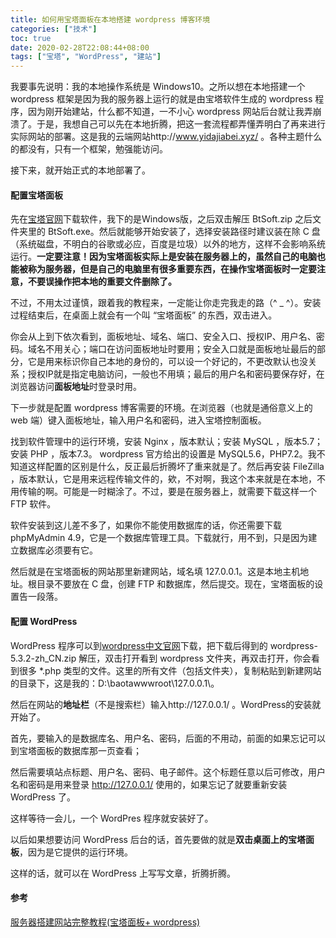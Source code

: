 ```yaml
---
title: 如何用宝塔面板在本地搭建 wordpress 博客环境
categories: ["技术"]
toc: true
date: 2020-02-28T22:08:44+08:00
tags: ["宝塔", "WordPress", "建站"]
---
```


我要事先说明：我的本地操作系统是 Windows10。之所以想在本地搭建一个 wordpress 框架是因为我的服务器上运行的就是由宝塔软件生成的 wordpress 程序，因为刚开始建站，什么都不知道，一不小心 wordpress 网站后台就让我弄崩溃了。于是，我想自己可以先在本地折腾，把这一套流程都弄懂弄明白了再来进行实际网站的部署。这是我的云端网站http://www.yidajiabei.xyz/ 。各种主题什么的都没有，只有一个框架，勉强能访问。

接下来，就开始正式的本地部署了。

#### 配置宝塔面板

先在[宝塔官网](https://www.bt.cn/)下载软件，我下的是Windows版，之后双击解压 BtSoft.zip 之后文件夹里的 BtSoft.exe。然后就能够开始安装了，选择安装路径时建议装在除 C 盘（系统磁盘，不明白的谷歌或必应，百度是垃圾）以外的地方，这样不会影响系统运行。**一定要注意！因为宝塔面板实际上是安装在服务器上的，虽然自己的电脑也能被称为服务器，但是自己的电脑里有很多重要东西，在操作宝塔面板时一定要注意，不要误操作把本地的重要文件删除了。**

不过，不用太过谨慎，跟着我的教程来，一定能让你走完我走的路（^ _ ^）。安装过程结束后，在桌面上就会有一个叫 “宝塔面板” 的东西，双击进入。

你会从上到下依次看到，面板地址、域名、端口、安全入口、授权IP、用户名、密码。域名不用关心；端口在访问面板地址时要用；安全入口就是面板地址最后的部分，它是用来标识你自己本地的身份的，可以设一个好记的，不更改默认也没关系；授权IP就是指定电脑访问，一般也不用填；最后的用户名和密码要保存好，在浏览器访问**面板地址**时登录时用。

下一步就是配置 wordpress 博客需要的环境。在浏览器（也就是通俗意义上的 web 端）键入面板地址，输入用户名和密码，进入宝塔控制面板。

找到软件管理中的运行环境，安装 Nginx ，版本默认；安装 MySQL ，版本5.7；安装 PHP ，版本7.3。 wordpress 官方给出的设置是 MySQL5.6，PHP7.2。我不知道这样配置的区别是什么，反正最后折腾坏了重来就是了。然后再安装 FileZilla ，版本默认，它是用来远程传输文件的，欸，不对啊，我这个本来就是在本地，不用传输的啊。可能是一时糊涂了。不过，要是在服务器上，就需要下载这样一个 FTP 软件。

软件安装到这儿差不多了，如果你不能使用数据库的话，你还需要下载 phpMyAdmin 4.9，它是一个数据库管理工具。下载就行，用不到，只是因为建立数据库必须要有它。

然后就是在宝塔面板的网站那里新建网站，域名填 127.0.0.1。这是本地主机地址。根目录不要放在 C 盘，创建 FTP 和数据库，然后提交。现在，宝塔面板的设置告一段落。

#### 配置 WordPress

WordPress 程序可以到[wordpress中文官网](https://cn.wordpress.org/download/)下载，把下载后得到的 wordpress-5.3.2-zh_CN.zip 解压，双击打开看到 wordpress 文件夹，再双击打开，你会看到很多 *.php 类型的文件。这里的所有文件（包括文件夹），复制粘贴到新建网站的目录下，这是我的：D:\baotawwwroot\127.0.0.1\。

然后在网站的**地址栏**（不是搜索栏）输入http://127.0.0.1/ 。WordPress的安装就开始了。

首先，要输入的是数据库名、用户名、密码，后面的不用动，前面的如果忘记可以到宝塔面板的数据库那一页查看；

然后需要填站点标题、用户名、密码、电子邮件。这个标题任意以后可修改，用户名和密码是用来登录 http://127.0.0.1/ 使用的，如果忘记了就要重新安装 WordPress 了。

这样等待一会儿，一个 WordPres 程序就安装好了。

以后如果想要访问 WordPress 后台的话，首先要做的就是**双击桌面上的宝塔面板**，因为是它提供的运行环境。

这样的话，就可以在 WordPress 上写写文章，折腾折腾。



#### 参考

[服务器搭建网站完整教程(宝塔面板+ wordpress)](https://www.zhujibiji.com/2018/04/how-to-use-bandwagonhost-build-a-website/)